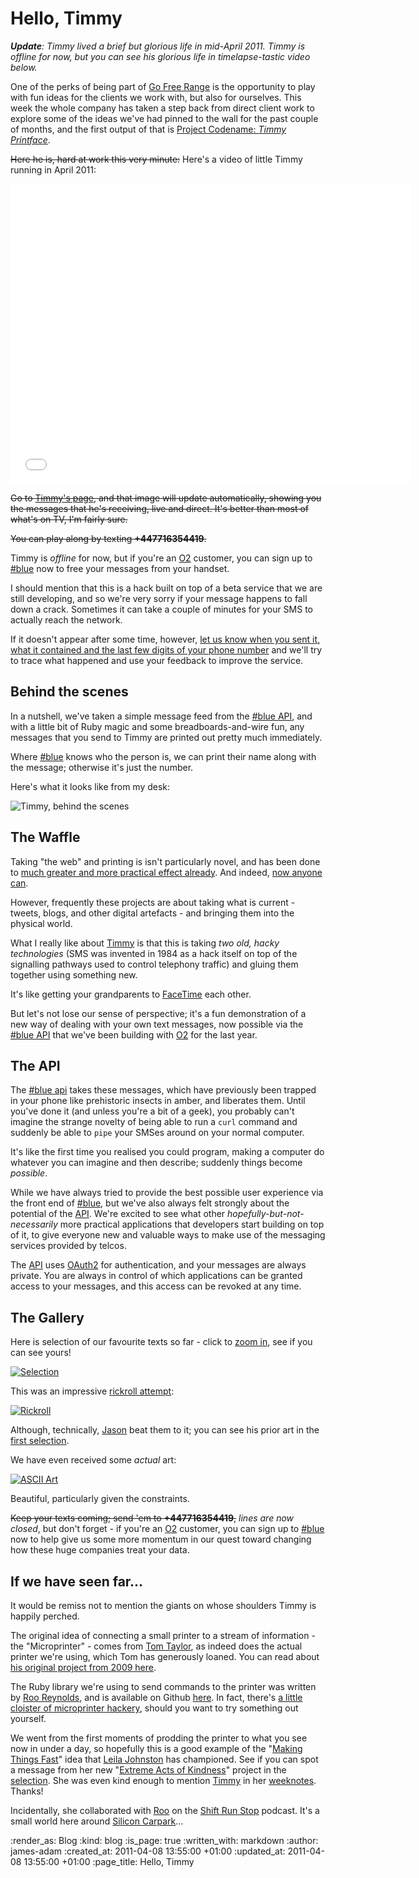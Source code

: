 Hello, Timmy
==========

_**Update**: Timmy lived a brief but glorious life in mid-April 2011. Timmy is offline for now, but you can see his glorious life in timelapse-tastic video below._

One of the perks of being part of [Go Free Range][fr] is the opportunity to play with fun ideas for the clients we work with, but also for ourselves. This week the whole company has taken a step back from direct client work to explore some of the ideas we've had pinned to the wall for the past couple of months, and the first output of that is [Project Codename: _Timmy Printface_][timmy].

<del>Here he is, hard at work this very minute:</del> Here's a video of little Timmy running in April 2011:

<iframe src="//player.vimeo.com/video/22439313?color=ffffff" width="640" height="480" frameborder="0"></iframe>

<del>Go to [Timmy's page][timmy], and that image will update automatically, showing you the messages that he's receiving, live and direct. It's better than most of what's on TV, I'm fairly sure.</del>

<del>You can play along by texting **+447716354419**.</del>

Timmy is _offline_ for now, but if you're an [O2][] customer, you can sign up to [#blue][] now to free your messages from your handset.

I should mention that this is a hack built on top of a beta service that we are still developing, and so we're very sorry if your message happens to fall down a crack. Sometimes it can take a couple of minutes for your SMS to actually reach the network.

If it doesn't appear after some time, however, <a href="mailto:admin@hashblue.com?subject=Timmy lost my message">let us know when you sent it, what it contained and the last few digits of your phone number</a> and we'll try to trace what happened and use your feedback to improve the service.


Behind the scenes
--------------

In a nutshell, we've taken a simple message feed from the [#blue API][api], and with a little bit of Ruby magic and some breadboards-and-wire fun, any messages that you send to Timmy are printed out pretty much immediately.

Where [#blue][] knows who the person is, we can print their name along with the message; otherwise it's just the number.

Here's what it looks like from my desk:

![Timmy, behind the scenes][timmy-behind-the-scenes]


The Waffle
----------

Taking "the web" and printing is isn't particularly novel, and has been done to [much greater and more practical effect already](http://noisydecentgraphics.typepad.com/design/2009/01/things-our-friends-have-written-on-the-internet-2008-is-a-publication-thats-been-dropping-through-letter-boxes-over-the-last.html). And indeed, [now anyone can](http://www.newspaperclub.co.uk).

However, frequently these projects are about taking what is current - tweets, blogs, and other digital artefacts - and bringing them into the physical world.

What I really like about [Timmy][] is that this is taking *two old, hacky technologies* (SMS was invented in 1984 as a hack itself on top of the signalling pathways used to control telephony traffic) and gluing them together using something new.

It's like getting your grandparents to [FaceTime](http://www.apple.com/mac/facetime/) each other.

But let's not lose our sense of perspective; it's a fun demonstration of a new way of dealing with your own text messages, now possible via the [#blue API][api] that we've been building with [O2][] for the last year.


The API
--------

The [#blue api][api] takes these messages, which have previously been trapped in your phone like prehistoric insects in amber, and liberates them. Until you've done it (and unless you're a bit of a geek), you probably can't imagine the strange novelty of being able to run a `curl` command and suddenly be able to `pipe` your SMSes around on your normal computer.

It's like the first time you realised you could program, making a computer do whatever you can imagine and then describe; suddenly things become *possible*.

While we have always tried to provide the best possible user experience via the front end of [#blue][], but we've also always felt strongly about the potential of the [API][api]. We're excited to see what other _hopefully-but-not-necessarily_ more practical applications that developers start building on top of it, to give everyone new and valuable ways to make use of the messaging services provided by telcos.

The [API][api] uses [OAuth2](http://wiki.oauth.net/w/page/25236487/OAuth-2) for authentication, and your messages are always private. You are always in control of which applications can be granted access to your messages, and this access can be revoked at any time.


The Gallery
----------

Here is selection of our favourite texts so far - click to [zoom in][selection], see if you can see yours!

[![Selection][selection-thumb]][selection]

This was an impressive [rickroll attempt][]:

[![Rickroll][rickroll-thumb]][rickroll]

Although, technically, [Jason][] beat them to it; you can see his prior art in the [first selection][selection].

We have even received some _actual_ art:

[![ASCII Art][ascii-art-thumb]][ascii-art]

Beautiful, particularly given the constraints.

<del>Keep your texts coming; send 'em to **+447716354419**,</del> _lines are now closed_, but don't forget - if you're an [O2][] customer, you can sign up to [#blue][] now to help give us some more momentum in our quest toward changing how these huge companies treat your data.

If we have seen far...
--------------------

It would be remiss not to mention the giants on whose shoulders Timmy is happily perched.

The original idea of connecting a small printer to a stream of information - the "Microprinter" - comes from [Tom Taylor][tomt], as indeed does the actual printer we're using, which Tom has generously loaned. You can read about [his original project from 2009 here][Microprinter].

The Ruby library we're using to send commands to the printer was written by [Roo Reynolds][roo], and is available on Github [here][Microprinter.rb]. In fact, there's [a little cloister of microprinter hackery][printer-wiki], should you want to try something out yourself.

We went from the first moments of prodding the printer to what you see now in under a day, so hopefully this is a good example of the "[Making Things Fast](http://makingthingsfast.com)" idea that [Leila Johnston](http://finalbullet.com) has championed. See if you can spot a message from her new "[Extreme Acts of Kindness](http://extremeactsofkindness.co.uk/)" project in the [selection][]. She was even kind enough to mention [Timmy][] in her [weeknotes](http://finalbullet.com/2011/04/08/week-32-a-social-network/). Thanks!

Incidentally, she collaborated with [Roo][] on the [Shift Run Stop](http://www.shiftrunstop.co.uk) podcast. It's a small world here around [Silicon Carpark](https://twitter.com/#!/search/siliconcarpark)...

[fr]: /
[timmy]: /timmy
[timmy-image]: http://public.lazyatom.com/timmy/snapshot.jpg
[api]: https://api.hashblue.com
[timmy-behind-the-scenes]: <%= image_path('blog/timmy-behind-the-scenes.jpg') %>
[tomt]: http://tomtaylor.co.uk
[Microprinter]: http://tomtaylor.co.uk/projects/microprinter
[roo]: http://rooreynolds.com/
[Microprinter.rb]: https://github.com/rooreynolds/microprinter/raw/master/Microprinter.rb
[printer-wiki]: http://microprinter.pbworks.com/w/page/20867146/FrontPage
[Jason]: http://jasoncale.com
[rickroll attempt]: http://en.wikipedia.org/wiki/Rickrolling
[O2]: http://www.o2.co.uk
[#blue]: https://hashblue.com

[selection]: <%= image_path('blog/timmy-selection.jpg') %>
[selection-thumb]: <%= image_path('blog/timmy-selection-thumb.jpg') %>
[rickroll]: <%= image_path('blog/timmy-rickroll.jpg') %>
[rickroll-thumb]: <%= image_path('blog/timmy-rickroll-thumb.jpg') %>
[ascii-art]: <%= image_path('blog/timmy-ascii-art.jpg') %>
[ascii-art-thumb]: <%= image_path('blog/timmy-ascii-art-thumb.jpg') %>

:render_as: Blog
:kind: blog
:is_page: true
:written_with: markdown
:author: james-adam
:created_at: 2011-04-08 13:55:00 +01:00
:updated_at: 2011-04-08 13:55:00 +01:00
:page_title: Hello, Timmy
